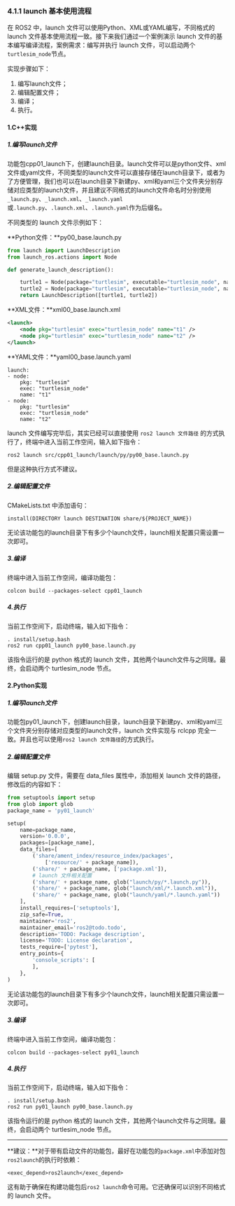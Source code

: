 ### 4.1.1 launch 基本使用流程

在 ROS2 中，launch 文件可以使用Python、XML或YAML编写，不同格式的 launch 文件基本使用流程一致。接下来我们通过一个案例演示 launch 文件的基本编写编译流程，案例需求：编写并执行 launch 文件，可以启动两个`turtlesim_node`节点。

实现步骤如下：

1. 编写launch文件；
2. 编辑配置文件；
3. 编译；
4. 执行。

#### 1.C++实现

##### 1.编写launch文件

功能包cpp01\_launch下，创建launch目录。launch文件可以是python文件、xml文件或yaml文件，不同类型的launch文件可以直接存储在launch目录下，或者为了方便管理，我们也可以在launch目录下新建py、xml和yaml三个文件夹分别存储对应类型的launch文件，并且建议不同格式的launch文件命名时分别使用`_launch.py`、`_launch.xml`、`_launch.yaml`或`.launch.py`、`.launch.xml`、`.launch.yaml`作为后缀名。

不同类型的 launch 文件示例如下：

**Python文件：**py00\_base.launch.py

```py
from launch import LaunchDescription
from launch_ros.actions import Node

def generate_launch_description():

    turtle1 = Node(package="turtlesim", executable="turtlesim_node", name="t1")
    turtle2 = Node(package="turtlesim", executable="turtlesim_node", name="t2")
    return LaunchDescription([turtle1, turtle2])
```

**XML文件：**xml00\_base.launch.xml

```xml
<launch>
    <node pkg="turtlesim" exec="turtlesim_node" name="t1" />
    <node pkg="turtlesim" exec="turtlesim_node" name="t2" />    
</launch>
```

**YAML文件：**yaml00\_base.launch.yaml

```
launch:
- node:
    pkg: "turtlesim"
    exec: "turtlesim_node"
    name: "t1"
- node:
    pkg: "turtlesim"
    exec: "turtlesim_node"
    name: "t2"
```

launch 文件编写完毕后，其实已经可以直接使用 `ros2 launch 文件路径` 的方式执行了，终端中进入当前工作空间，输入如下指令：

```
ros2 launch src/cpp01_launch/launch/py/py00_base.launch.py
```

但是这种执行方式不建议。

##### 2.编辑配置文件

CMakeLists.txt 中添加语句：

```
install(DIRECTORY launch DESTINATION share/${PROJECT_NAME})
```

无论该功能包的launch目录下有多少个launch文件，launch相关配置只需设置一次即可。

##### 3.编译

终端中进入当前工作空间，编译功能包：

```
colcon build --packages-select cpp01_launch
```

##### 4.执行

当前工作空间下，启动终端，输入如下指令：

```
. install/setup.bash
ros2 run cpp01_launch py00_base.launch.py
```

该指令运行的是 python 格式的 launch 文件，其他两个launch文件与之同理。最终，会启动两个 turtlesim\_node 节点。

#### 2.Python实现

##### 1.编写launch文件

功能包py01\_launch下，创建launch目录，launch目录下新建py、xml和yaml三个文件夹分别存储对应类型的launch文件，launch 文件实现与 rclcpp 完全一致。并且也可以使用`ros2 launch 文件路径`的方式执行。

##### 2.编辑配置文件

编辑 setup.py 文件，需要在 data\_files 属性中，添加相关 launch 文件的路径，修改后的内容如下：

```py
from setuptools import setup
from glob import glob
package_name = 'py01_launch'

setup(
    name=package_name,
    version='0.0.0',
    packages=[package_name],
    data_files=[
        ('share/ament_index/resource_index/packages',
            ['resource/' + package_name]),
        ('share/' + package_name, ['package.xml']),
        # launch 文件相关配置
        ('share/' + package_name, glob("launch/py/*.launch.py")),
        ('share/' + package_name, glob("launch/xml/*.launch.xml")),
        ('share/' + package_name, glob("launch/yaml/*.launch.yaml"))
    ],
    install_requires=['setuptools'],
    zip_safe=True,
    maintainer='ros2',
    maintainer_email='ros2@todo.todo',
    description='TODO: Package description',
    license='TODO: License declaration',
    tests_require=['pytest'],
    entry_points={
        'console_scripts': [
        ],
    },
)
```

无论该功能包的launch目录下有多少个launch文件，launch相关配置只需设置一次即可。

##### 3.编译

终端中进入当前工作空间，编译功能包：

```
colcon build --packages-select py01_launch
```

##### 4.执行

当前工作空间下，启动终端，输入如下指令：

```
. install/setup.bash
ros2 run py01_launch py00_base.launch.py
```

该指令运行的是 python 格式的 launch 文件，其他两个launch文件与之同理。最终，会启动两个 turtlesim\_node 节点。

---

**建议：**对于带有启动文件的功能包，最好在功能包的`package.xml`中添加对包`ros2launch`的执行时依赖：

```
<exec_depend>ros2launch</exec_depend>
```

这有助于确保在构建功能包后`ros2 launch`命令可用。它还确保可以识别不同格式的 launch 文件。

